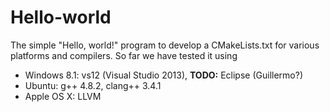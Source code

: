 Hello-world
===========

The simple "Hello, world!" program to develop a CMakeLists.txt for various platforms and compilers.
So far we have tested it using
- Windows 8.1: vs12 (Visual Studio 2013), **TODO:** Eclipse (Guillermo?)
- Ubuntu: g++ 4.8.2, clang++ 3.4.1
- Apple OS X: LLVM
